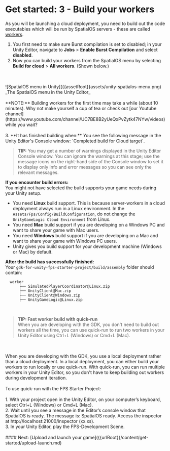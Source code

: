 # Get started: 3 - Build your workers

As you will be launching a cloud deployment, you need to build out the code executables which will be run by SpatialOS servers - these are called [workers]({{urlRoot}}/content/glossary#worker).

1. You first need to make sure Burst compilation is set to disabled; in your Unity Editor, navigate to **Jobs** > **Enable Burst Compilation** and select **disabled**.
2. Now you can build your workers from the SpatialOS menu by selecting **Build for cloud** > **All workers**. 
(Shown below.) 
<br/>
<br/>![SpatialOS menu in Unity]({{assetRoot}}assets/unity-spatialos-menu.png)
<br/>_The SpatialOS menu in the Unity Editor_
<br/>
<br/>**NOTE:** Building workers for the first time may take a while (about 10 minutes). Why not make yourself a cup of tea or check out [our Youtube channel](https://www.youtube.com/channel/UC7BE8B2yUeQxPvZytk47NYw/videos) while you wait?
<br/>
<br/>
3. **It has finished building when:** You see the following message in the Unity Editor's Console window: `Completed build for Cloud target`. 

>**TIP:** You may get a number of warnings displayed in the Unity Editor Console window. You can ignore the warnings at this stage; use the message icons on the right-hand side of the Console window to set it to display only info and error messages so you can see only the relevant messages.

**If you encounter build errors:** 
<br/>You might not have selected the build supports your game needs during your Unity setup.

* You need **Linux** build support. This is because server-workers in a cloud deployment always run in a Linux environment. In the `Assets/Fps/Config/BuildConfiguration`, do not change the `UnityGameLogic Cloud Environment` from Linux.
* You need **Mac** build support if you are developing on a Windows PC and want to share your game with Mac users.<br/>
* You need **Windows** build support if you are developing on a Mac and want to share your game with Windows PC users. <br/>
* Unity gives you build support for your development machine (Windows or Mac) by default.


**After the build has successfully finished:** 
<br/>Your `gdk-for-unity-fps-starter-project/build/assembly` folder should contain:
```text
  worker
      ├── SimulatedPlayerCoordinator@Linux.zip
      ├── UnityClient@Mac.zip
      ├── UnityClient@Windows.zip
      ├── UnityGameLogic@Linux.zip
```
<br>

>**TIP: Fast worker build with quick-run** 
<br/> When you are developing with the GDK, you don't need to build out workers all the time, you can use quick-run to run two workers in your Unity Editor using Ctrl+L (Windows) or Cmd+L (Mac).
<br/>
<br/>When you are developing with the GDK, you use a local deployment rather than a cloud deployment. In a local deployment, you can either build your workers to run locally or use quick-run. With quick-run, you can run multiple workers in your Unity Editor, so you don't have to keep building out workers during development iteration. 
<br/>
<br/>
 To use quick-run with the FPS Starter Project:<br/>
 <br/>
1. With your project open in the Unity Editor, on your computer’s keyboard, select Ctrl+L (Windows) or Cmd+L (Mac).<br/>
2. Wait until you see a message in the Editor’s console window that SpatialOS is ready. The message is: SpatialOS ready. Access the inspector at http://localhost:21000/inspector (xx.xs).<br/>
3. In your Unity Editor, play the FPS-Development Scene.<br/>

<br/>
#### Next: [Upload and launch your game]({{urlRoot}}/content/get-started/upload-launch.md)

